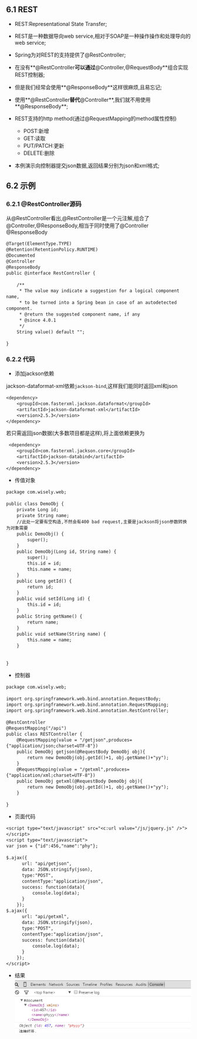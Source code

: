 ## 6.1 REST
- REST:Representational State Transfer;
- REST是一种数据导向web service,相对于SOAP是一种操作操作和处理导向的web service;
- Spring为对REST的支持提供了@RestController;
 - 在没有**@RestController**可以通过**@Controller,@RequestBody**组合实现REST控制器;
 - 但是我们经常会使用**@ResponseBody**这样很麻烦,且易忘记;
 - 使用**@RestController**替代**@Controller**,我们就不用使用**@ResponseBody**;
- REST支持的http method(通过@RequestMapping的method属性控制)
  - POST:新增
  - GET:读取
  - PUT/PATCH:更新
  - DELETE:删除

- 本例演示向控制器提交json数据,返回结果分别为json和xml格式;

## 6.2 示例

### 6.2.1 @RestController源码

从@RestController看出,@RestController是一个元注解,组合了@Controller,@ResponseBody,相当于同时使用了@Controller
@ResponseBody

```
@Target(ElementType.TYPE)
@Retention(RetentionPolicy.RUNTIME)
@Documented
@Controller
@ResponseBody
public @interface RestController {

	/**
	 * The value may indicate a suggestion for a logical component name,
	 * to be turned into a Spring bean in case of an autodetected component.
	 * @return the suggested component name, if any
	 * @since 4.0.1
	 */
	String value() default "";

}
```

### 6.2.2 代码

- 添加jackson依赖

jackson-dataformat-xml依赖`jackson-bind`,这样我们能同时返回xml和json

```
<dependency>
    <groupId>com.fasterxml.jackson.dataformat</groupId>
    <artifactId>jackson-dataformat-xml</artifactId>
    <version>2.5.3</version>
</dependency>
```
 若只需返回json数据(大多数项目都是这样),将上面依赖更换为
```
 <dependency>
    <groupId>com.fasterxml.jackson.core</groupId>
    <artifactId>jackson-databind</artifactId>
    <version>2.5.3</version>
</dependency>
```

- 传值对象

```
package com.wisely.web;

public class DemoObj {
	private Long id;
	private String name;
    //此处一定要有空构造,不然会有400 bad request,主要是jackson将json参数转换为对象需要
	public DemoObj() {
		super();
	}
	public DemoObj(Long id, String name) {
		super();
		this.id = id;
		this.name = name;
	}
	public Long getId() {
		return id;
	}
	public void setId(Long id) {
		this.id = id;
	}
	public String getName() {
		return name;
	}
	public void setName(String name) {
		this.name = name;
	}


}
```

- 控制器

```
package com.wisely.web;

import org.springframework.web.bind.annotation.RequestBody;
import org.springframework.web.bind.annotation.RequestMapping;
import org.springframework.web.bind.annotation.RestController;

@RestController
@RequestMapping("/api")
public class RESTController {
	@RequestMapping(value = "/getjson",produces={"application/json;charset=UTF-8"})
	public DemoObj getjson(@RequestBody DemoObj obj){
		return new DemoObj(obj.getId()+1, obj.getName()+"yy");
	}
	@RequestMapping(value = "/getxml",produces={"application/xml;charset=UTF-8"})
	public DemoObj getxml(@RequestBody DemoObj obj){
		return new DemoObj(obj.getId()+1, obj.getName()+"yy");
	}

}

```

- 页面代码

```
<script type="text/javascript" src="<c:url value="/js/jquery.js" />"></script>
<script type="text/javascript">
var json = {"id":456,"name":"phy"};

$.ajax({
	  url: "api/getjson",
	  data: JSON.stringify(json),
	  type:"POST",
	  contentType:"application/json",
	  success: function(data){
		  console.log(data);
	  }
	});
$.ajax({
	  url: "api/getxml",
	  data: JSON.stringify(json),
	  type:"POST",
	  contentType:"application/json",
	  success: function(data){
		  console.log(data);
	  }
	});
</script>
```

- 结果
![](resources/6-1.jpg)
